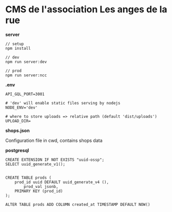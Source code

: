# CMS de l'association Les anges de la rue

**server**

```
// setup
npm install

// dev
npm run server:dev

// prod
npm run server:ncc
```

**.env**

```
API_GQL_PORT=3001

# 'dev' will enable static files serving by nodejs
NODE_ENV='dev'

# where to store uploads => relative path (default 'dist/uploads')
UPLOAD_DIR=
```

**shops.json**

Configuration file in cwd, contains shops data

**postgresql**

```
CREATE EXTENSION IF NOT EXISTS "uuid-ossp";
SELECT uuid_generate_v1();


CREATE TABLE prods (
    prod_id uuid DEFAULT uuid_generate_v4 (),
		prod_val jsonb,
    PRIMARY KEY (prod_id)
);

ALTER TABLE prods ADD COLUMN created_at TIMESTAMP DEFAULT NOW()
```
